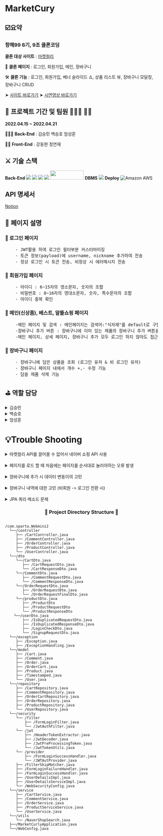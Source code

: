 # MarketCury

## ☑️요약

### 항해99 6기, 9조 클론코딩

**클론 대상 사이트** : [마켓컬리](https://www.kurly.com/shop/main/index.php?utm_source=1055&utm_medium=2202&utm_campaign=home_hashtag&utm_term=&gclid=Cj0KCQiA09eQBhCxARIsAAYRiymFTo_B-h_Ud0gO_bvKSG36IaBralIpgBFdb2WKsfT25LH5s8RrK-4aAm26EALw_wcB#%EB%A7%88%EC%BC%93%EC%BB%AC%EB%A6%AC&utm_content=brand)

📸  **클론 페이지** : 로그인, 회원가입, 메인, 장바구니

🛠  **클론 기능** : 로그인, 회원가입, 베너 슬라이드 쇼, 상품 리스트 뷰, 장바구니 모달창, 장바구니 CRUD

➤ [사이트 바로가기](https://www.youtube.com/)
➤ [시연영상 바로가기](https://www.youtube.com/)

## 📅 프로젝트 기간 및 팀원 👨🏻‍💻 👩‍💻
**2022.04.15 ~ 2022.04.21**

👨‍👩‍👧 **Back-End** : 김승민 백승호 엄성훈

👨‍👦 **Front-End** : 강동현 정연재
## ⚔️ 기술 스택
**Back-End**
<img src="https://img.shields.io/badge/spring-6DB33F?style=for-the-badge&logo=spring&logoColor=white">
<img src="https://img.shields.io/badge/Springboot-6DB33F?style=for-the-badge&logo=Springboot&logoColor=white">
<img src="https://img.shields.io/badge/java-007396?style=for-the-badge&logo=java&logoColor=white">
<img src="https://img.shields.io/badge/gradle-02303A?style=for-the-badge&logo=gradle&logoColor=white">
<img src= "https://img.shields.io/badge/IntelliJIDEA-000000.svg?style=for-the-badge&logo=intellij-idea&logoColor=white" width="110" height="30"/>
**DBMS**
<img src="https://img.shields.io/badge/mysql-4479A1?style=for-the-badge&logo=mysql&logoColor=white">
**Deploy**
<img alt="Amazon AWS" src ="https://img.shields.io/badge/Amazon AWS-232F3E.svg?&style=for-the-badge&logo=Amazon AWS&logoColor=white"/>
## API 명세서

[Notion](https://www.notion.so/d6ccc5c59dd841da9532f1d70a8dac0a?v=ea74b86d8e3848bd85920b580faef273)
## 📜  페이지 설명
### 📎  로그인 페이지
<pre>
    - JWT활용 하여 로그인 필터부분 커스터마이징
    - 토큰 정보(payload)에 username, nickname 추가하여 전송
    - 정상 로그인 시 토큰 전송, 비정상 시 에러메시지 전송
</pre>
### 📎  회원가입 페이지
<pre>
    - 아이디 : 6~15자의 영소문자, 숫자의 조합
    - 비밀번호 : 8~16자의 영대소문자, 숫자, 특수문자의 조합
    - 아이디 중복 확인
</pre>
### 📎  메인(신상품), 베스트, 알뜰쇼핑 페이지
<pre>
    -메인 페이지 및 검색 : 메인페이지는 검색어:"식자재"를 default로 구현
    -장바구니 추가 버튼 : 장바구니에 이미 있는 제품의 장바구니 추가 버튼을 누르면 장바구니의 수량 증가
    -메인 페이지, 상세 페이지, 장바구니 추가 모두 로그인 하지 않아도 접근 가능
</pre>
### 📎  장바구니 페이지
<pre>
    - 장바구니에 담은 상품을 조회 (로그인 유저 & 비 로그인 유저)
    - 장바구니 페이지 내에서 개수 +,- 수정 기능
    - 담을 제품 삭제 기능
</pre>
## ⛳️  역할 담당
<details>
    <summary>김승민</summary>
    <!-- summary 아래 한칸 공백 두고 내용 삽입 -->
        * [기능] 전체 상품 조회, 검색(NAVER API), 상세 상품 조회, 상품 주문하기
  </details>
<details>
    <summary>백승호</summary>
    <!-- summary 아래 한칸 공백 두고 내용 삽입 -->
        * [기능] 회원가입, 로그인, 로그인체크, 아이디 중복, 리뷰(작성, 조회, 수정, 삭제), 장바구니 상품추가(비로그인 -> 로그인 전환)
  </details>
<details>
    <summary>엄성훈</summary>
    <!-- summary 아래 한칸 공백 두고 내용 삽입 -->
        * [기능] 장바구니 상품추가, 장바구니 전체조회, 장바구니 물품 삭제
  </details>
  
# 💡Trouble Shooting
<details>
    <summary>마켓컬리 API를 끌어올 수 없어서 네이버 쇼핑 API 사용</summary>
    <!-- summary 아래 한칸 공백 두고 내용 삽입 -->
        * 네이버 쇼핑을 전부 저장하는 것은 비효율 적이라 Product 부분을 검색을 할 때마다 저장 하도록 함
  </details>
<br>
<details>
    <summary>페이지를 로드 할 때 처음에는 페이지를 순서대로 눌러야하는 오류 발생</summary>
    <!-- summary 아래 한칸 공백 두고 내용 삽입 -->
        * 이 부분은 Product 저장 방식의 문제라 변경하지 못함
  </details>
<br>
<details>
    <summary>장바구니에 추가 시 데이터 변동이의 고민</summary>
    <!-- summary 아래 한칸 공백 두고 내용 삽입 -->
        * 장바구니에 추가 시 +,- 로 수량과 가격을 변경할 수 있는 부분이 필요
        > 변경되는 부분은 모두 프론트에서 처리하고 
        > 데이터의 최종값을 API를 통해서 DB에 저장
  </details>
<br>
<details>
    <summary> 장바구니 내역에 대한 고민 (비회원 -> 로그인 전환 시)</summary>
    <!-- summary 아래 한칸 공백 두고 내용 삽입 -->
        * 비회원으로 장바구니 주문 시 주문 내역이, 로그인 했을 때 그대로 저장되는 마켓컬리 기능에 대한 고민 
        > 비회원 주문시 프론트엔드의 local stroage를 활용하여 정보를 저장
        > 로그인 시 로그인 API호출과 함께 유저의 장바구니로 전송되도록 API를 추가하여 
        > local storage 정보를 넘겨 받아 DB저장
  </details>
<br>
<details>
    <summary> JPA 쿼리 메소드 문제</summary>
    <!-- summary 아래 한칸 공백 두고 내용 삽입 -->
        * Cart에서 ProductId를 이용하여 삭제할 때, Cart엔티티에서 설정한 이름이 아닌 것으로 요청을 하여서 Status 500에러가 발생함
        > findByUserIdAndId -> findByUserIdAndProductId로 수정
  </details>
<h3 align="center"><b>📂 Project Directory Structure 📁</b></h3>
<pre>
<code>
/com.sparta.Webmini2
  └──/controller
     ├── /CartController.java
     ├── /CommentController.java
     ├── /OrderController.java
     ├── /ProductController.java
     └── /UserController.java
  └──/dto
     └──/CartDto.java
        ├── /CartRequestDto.java
        └── /CartResponseDto.java
     └──/CommentDto.java
        ├── /CommentRequestDto.java
        └── /CommentResponseDto.java
     └──/OrderRequestDto.java
        ├── /OrderRequestDto.java
        └── /OrderRequestFinalDto.java
     └──/productDto.java
        ├── /ProductDto
        ├── /ProductRequestDto
        └── /ProductResponseDto
    └──/userDto.java
        ├── /IsDuplicatedRequestDto.java
        ├── /IsDuplicatedResponseDto.java
        ├── /LoginCheckDto.java
        └── /SignupRequestDto.java
  └──/exception
     ├── /Exception.java
     ├── /ExceptionHandling.java
  └──/model
     ├── /Cart.java
     ├── /Comment.java
     ├── /Order.java
     ├── /OrderCart.java
     ├── /Product.java
     ├── /Timestamped.java
     └── /User.java
  └──/repository
     ├── /CartRepository.java
     ├── /CommentRepository.java
     ├── /OrderCartRepository.java
     ├── /OrderRepository.java
     ├── /ProductRepository.java
     └── /UserRepository.java
  └──/security
     └── /filter
         ├── /FormLoginFilter.java
         └── /JwtAuthFilter.java
     └── /jwt
         ├── /HeaderTokenExtractor.java
         ├── /JwtDecoder.java
         ├── /JwtPreProcessingToken.java
         └── /JwtTokenUtils.java
     └── /provider
         ├── /FormLoginSuccessHandler.java
         └── /JWTAutProvider.java
     ├── /FilterSkipMatcher.java
     ├── /FormLoginFailureHandler.java
     ├── /FormLoginSuccessHandler.java
     ├── /UserDetailsImpl.java
     ├── /UserDetailsServiceImpl.java
     └── /WebSecurityConfig.java
  └──/service
     ├── /CartService.java
     ├── /CommentService.java
     ├── /OrderService.java
     ├── /ProductServiceService.java
     └── /UserService.java
  └──/utils
     └── /NaverShopSearch.java
  ├──/MarketCurlyApplication.java
  └──/WebConfig.java
</code>
</pre>
